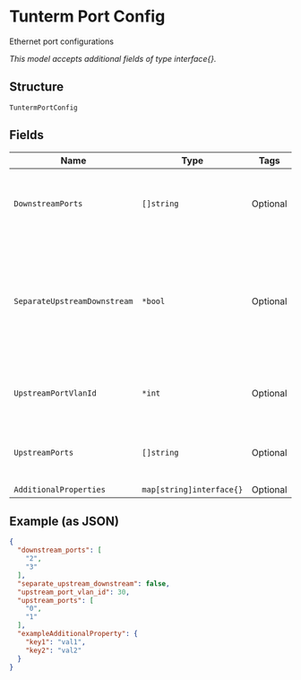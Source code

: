 
# Tunterm Port Config

Ethernet port configurations

*This model accepts additional fields of type interface{}.*

## Structure

`TuntermPortConfig`

## Fields

| Name | Type | Tags | Description |
|  --- | --- | --- | --- |
| `DownstreamPorts` | `[]string` | Optional | List of ports to be used for downstream (to AP) purpose |
| `SeparateUpstreamDownstream` | `*bool` | Optional | Whether to separate upstream / downstream ports. default is false where all ports will be used.<br>**Default**: `false` |
| `UpstreamPortVlanId` | `*int` | Optional | Native VLAN id for upstream ports<br>**Default**: `1` |
| `UpstreamPorts` | `[]string` | Optional | List of ports to be used for upstrea purpose (to LAN) |
| `AdditionalProperties` | `map[string]interface{}` | Optional | - |

## Example (as JSON)

```json
{
  "downstream_ports": [
    "2",
    "3"
  ],
  "separate_upstream_downstream": false,
  "upstream_port_vlan_id": 30,
  "upstream_ports": [
    "0",
    "1"
  ],
  "exampleAdditionalProperty": {
    "key1": "val1",
    "key2": "val2"
  }
}
```

